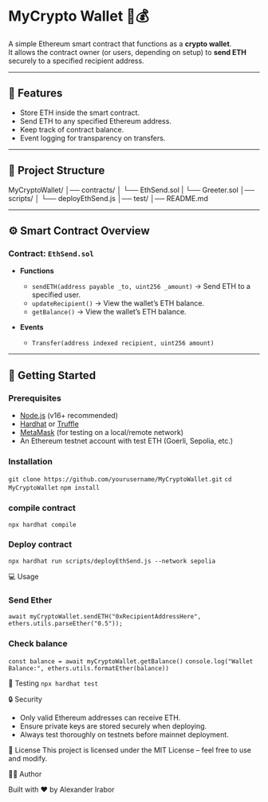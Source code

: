 # MyCrypto Wallet 🦊💰

A simple Ethereum smart contract that functions as a **crypto wallet**.  
It allows the contract owner (or users, depending on setup) to **send ETH** securely to a specified recipient address.

---

## 📌 Features
- Store ETH inside the smart contract.
- Send ETH to any specified Ethereum address.
- Keep track of contract balance.
- Event logging for transparency on transfers.

---

## 📂 Project Structure
MyCryptoWallet/
│── contracts/
│ └── EthSend.sol
| └── Greeter.sol
│── scripts/
│ └── deployEthSend.js
│── test/
│── README.md


---

## ⚙️ Smart Contract Overview

### Contract: `EthSend.sol`

- **Functions**
  - `sendETH(address payable _to, uint256 _amount)` → Send ETH to a specified user.
  - `updateRecipient()` → View the wallet’s ETH balance.
  - `getBalance()` → View the wallet’s ETH balance.

- **Events** 
  - `Transfer(address indexed recipient, uint256 amount)`

---

## 🚀 Getting Started

### Prerequisites
- [Node.js](https://nodejs.org/) (v16+ recommended)
- [Hardhat](https://hardhat.org/) or [Truffle](https://trufflesuite.com/)
- [MetaMask](https://metamask.io/) (for testing on a local/remote network)
- An Ethereum testnet account with test ETH (Goerli, Sepolia, etc.)

### Installation
`git clone https://github.com/yourusername/MyCryptoWallet.git`
`cd MyCryptoWallet`
`npm install`

### compile contract
`npx hardhat compile`

### Deploy contract
`npx hardhat run scripts/deployEthSend.js --network sepolia`

💻 Usage
### Send Ether
`await myCryptoWallet.sendETH("0xRecipientAddressHere", ethers.utils.parseEther("0.5"));`

### Check balance
`const balance = await myCryptoWallet.getBalance()`
`console.log("Wallet Balance:", ethers.utils.formatEther(balance))`

🧪 Testing
`npx hardhat test`

🔒 Security

* Only valid Ethereum addresses can receive ETH.
* Ensure private keys are stored securely when deploying.
* Always test thoroughly on testnets before mainnet deployment.

📜 License
This project is licensed under the MIT License – feel free to use and modify.

👨‍💻 Author

Built with ❤️ by Alexander Irabor
